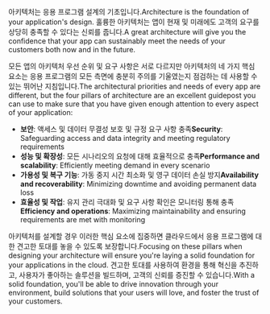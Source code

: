 <span data-ttu-id="8c8c5-101">아키텍처는 응용 프로그램 설계의 기초입니다.</span><span class="sxs-lookup"><span data-stu-id="8c8c5-101">Architecture is the foundation of your application's design.</span></span> <span data-ttu-id="8c8c5-102">훌륭한 아키텍처는 앱이 현재 및 미래에도 고객의 요구를 상당히 충족할 수 있다는 신뢰를 줍니다.</span><span class="sxs-lookup"><span data-stu-id="8c8c5-102">A great architecture will give you the confidence that your app can sustainably meet the needs of your customers both now and in the future.</span></span>

<span data-ttu-id="8c8c5-103">모든 앱의 아키텍처 우선 순위 및 요구 사항은 서로 다르지만 아키텍처의 네 가지 핵심 요소는 응용 프로그램의 모든 측면에 충분히 주의를 기울였는지 점검하는 데 사용할 수 있는 뛰어난 지침입니다.</span><span class="sxs-lookup"><span data-stu-id="8c8c5-103">The architectural priorities and needs of every app are different, but the four pillars of architecture are an excellent guidepost you can use to make sure that you have given enough attention to every aspect of your application:</span></span>

- <span data-ttu-id="8c8c5-104">**보안**: 액세스 및 데이터 무결성 보호 및 규정 요구 사항 충족</span><span class="sxs-lookup"><span data-stu-id="8c8c5-104">**Security**: Safeguarding access and data integrity and meeting regulatory requirements</span></span>
- <span data-ttu-id="8c8c5-105">**성능 및 확장성**: 모든 시나리오의 요청에 대해 효율적으로 충족</span><span class="sxs-lookup"><span data-stu-id="8c8c5-105">**Performance and scalability**: Efficiently meeting demand in every scenario</span></span>
- <span data-ttu-id="8c8c5-106">**가용성 및 복구 기능**: 가동 중지 시간 최소화 및 영구 데이터 손실 방지</span><span class="sxs-lookup"><span data-stu-id="8c8c5-106">**Availability and recoverability**: Minimizing downtime and avoiding permanent data loss</span></span>
- <span data-ttu-id="8c8c5-107">**효율성 및 작업**: 유지 관리 극대화 및 요구 사항 확인은 모니터링 통해 충족</span><span class="sxs-lookup"><span data-stu-id="8c8c5-107">**Efficiency and operations**: Maximizing maintainability and ensuring requirements are met with monitoring</span></span>

<span data-ttu-id="8c8c5-108">아키텍처를 설계할 경우 이러한 핵심 요소에 집중하면 클라우드에서 응용 프로그램에 대한 견고한 토대를 놓을 수 있도록 보장합니다.</span><span class="sxs-lookup"><span data-stu-id="8c8c5-108">Focusing on these pillars when designing your architecture will ensure you're laying a solid foundation for your applications in the cloud.</span></span> <span data-ttu-id="8c8c5-109">견고한 토대를 사용하여 환경을 통해 혁신을 추진하고, 사용자가 좋아하는 솔루션을 빌드하며, 고객의 신뢰를 증진할 수 있습니다.</span><span class="sxs-lookup"><span data-stu-id="8c8c5-109">With a solid foundation, you'll be able to drive innovation through your environment, build solutions that your users will love, and foster the trust of your customers.</span></span>